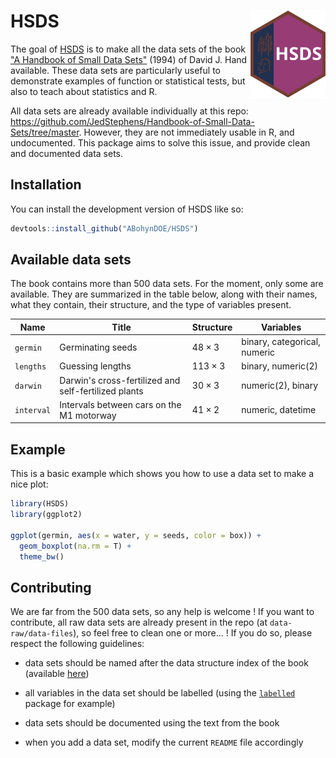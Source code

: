 # HSDS <img src="man/figures/logo.svg" align="right" height="139"/>

The goal of [HSDS](https://github.com/ABohynDOE/HSDS) is to make all the data sets of the book ["A Handbook of Small Data Sets"](https://www.routledge.com/A-Handbook-of-Small-Data-Sets/Hand-Daly-McConway-Lunn-Ostrowski/p/book/9780367449667) (1994) of David J. Hand available. These data sets are particularly useful to demonstrate examples of function or statistical tests, but also to teach about statistics and R.

All data sets are already available individually at this repo: <https://github.com/JedStephens/Handbook-of-Small-Data-Sets/tree/master>. However, they are not immediately usable in R, and undocumented. This package aims to solve this issue, and provide clean and documented data sets.

## Installation

You can install the development version of HSDS like so:

``` r
devtools::install_github("ABohynDOE/HSDS")
```

## Available data sets

The book contains more than 500 data sets. For the moment, only some are available.
They are summarized in the table below, along with their names, what they contain, their structure, and the type of variables present.

| Name       | Title                                                | Structure      | Variables                    |
|------------------|------------------|------------------|-------------------|
| `germin`   | Germinating seeds                                    | $48 \times 3$  | binary, categorical, numeric |
| `lengths`  | Guessing lengths                                     | $113 \times 3$ | binary, numeric(2)           |
| `darwin`   | Darwin's cross-fertilized and self-fertilized plants | $30 \times 3$  | numeric(2), binary           |
| `interval` | Intervals between cars on the M1 motorway            | $41 \times 2$  | numeric, datetime            |

## Example

This is a basic example which shows you how to use a data set to make a nice plot:

``` r
library(HSDS)
library(ggplot2)

ggplot(germin, aes(x = water, y = seeds, color = box)) +
  geom_boxplot(na.rm = T) +
  theme_bw()
```

## Contributing

We are far from the 500 data sets, so any help is welcome ! If you want to contribute, all raw data sets are already present in the repo (at `data-raw/data-files`), so feel free to clean one or more... ! If you do so, please respect the following guidelines:

-   data sets should be named after the data structure index of the book (available [here](https://github.com/JedStephens/Handbook-of-Small-Data-Sets/blob/master/data_structure_index_HSDS.pdf))

-   all variables in the data set should be labelled (using the [`labelled`](https://cran.r-project.org/web/packages/labelled/vignettes/intro_labelled.html) package for example)

-   data sets should be documented using the text from the book

-   when you add a data set, modify the current `README` file accordingly
